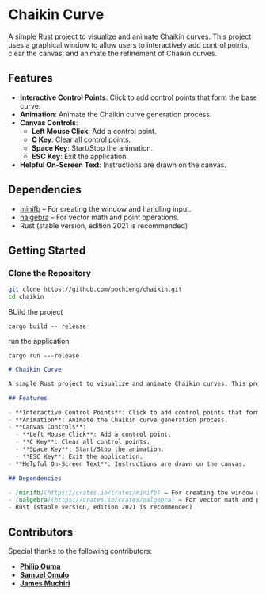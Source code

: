 # Chaikin Curve

A simple Rust project to visualize and animate Chaikin curves. This project uses a graphical window to allow users to interactively add control points, clear the canvas, and animate the refinement of Chaikin curves.

## Features

- **Interactive Control Points**: Click to add control points that form the base curve.
- **Animation**: Animate the Chaikin curve generation process.
- **Canvas Controls**:
  - **Left Mouse Click**: Add a control point.
  - **C Key**: Clear all control points.
  - **Space Key**: Start/Stop the animation.
  - **ESC Key**: Exit the application.
- **Helpful On-Screen Text**: Instructions are drawn on the canvas.

## Dependencies

- [minifb](https://crates.io/crates/minifb) – For creating the window and handling input.
- [nalgebra](https://crates.io/crates/nalgebra) – For vector math and point operations.
- Rust (stable version, edition 2021 is recommended)

## Getting Started

### Clone the Repository

```bash
git clone https://github.com/pochieng/chaikin.git
cd chaikin
```

BUild the project
``` 
cargo build -- release

```

run the application 
```
cargo run ---release

```

```md
# Chaikin Curve

A simple Rust project to visualize and animate Chaikin curves. This project uses a graphical window to allow users to interactively add control points, clear the canvas, and animate the refinement of Chaikin curves.

## Features

- **Interactive Control Points**: Click to add control points that form the base curve.
- **Animation**: Animate the Chaikin curve generation process.
- **Canvas Controls**:
  - **Left Mouse Click**: Add a control point.
  - **C Key**: Clear all control points.
  - **Space Key**: Start/Stop the animation.
  - **ESC Key**: Exit the application.
- **Helpful On-Screen Text**: Instructions are drawn on the canvas.

## Dependencies

- [minifb](https://crates.io/crates/minifb) – For creating the window and handling input.
- [nalgebra](https://crates.io/crates/nalgebra) – For vector math and point operations.
- Rust (stable version, edition 2021 is recommended)

```

## Contributors

Special thanks to the following contributors:

- [**Philip Ouma**](https://learn.zone01kisumu.ke/git/pochieng) 
- [**Samuel Omulo**](https://learn.zone01kisumu.ke/git/somulo)
- [**James Muchiri**](https://learn.zone01kisumu.ke/git/jmuchiri) 
